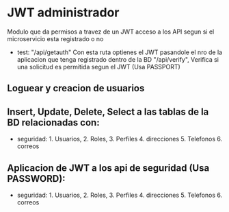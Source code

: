 # JWT administrador
Modulo que da permisos a travez de un JWT acceso a los API segun si el microservicio esta registrado o no 

- test:
"/api/getauth" Con esta ruta optienes el JWT pasandole el nro de la aplicacion que tenga registrado dentro de la BD
"/api/verify", Verifica si una solicitud es permitida segun el JWT (Usa PASSPORT)

## Loguear y creacion de usuarios

## Insert, Update, Delete, Select a las tablas de la BD relacionadas con:
- seguridad:
      1. Usuarios,
      2. Roles,
      3. Perfiles
      4. direcciones
      5. Telefonos
      6. correos

## Aplicacion de JWT a los api de seguridad (Usa PASSWORD):
- seguridad:
      1. Usuarios,
      2. Roles,
      3. Perfiles
      4. direcciones
      5. Telefonos
      6. correos